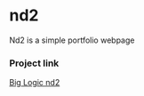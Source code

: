 # nd2
Nd2 is a simple portfolio webpage
### Project link
[Big Logic nd2](https://big-logic.github.io/nd2/)
